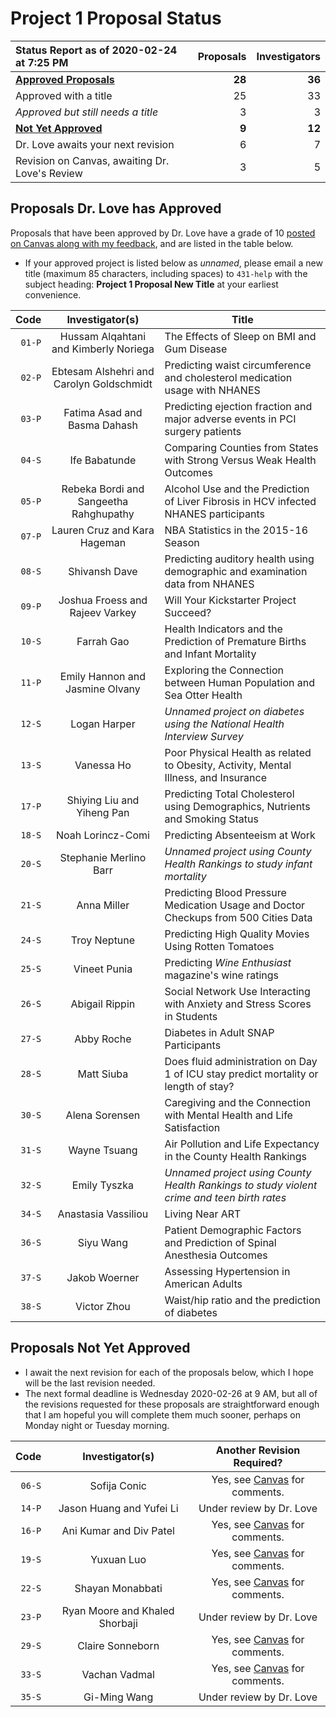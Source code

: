 # Project 1 Proposal Status

Status Report as of 2020-02-24 at 7:25 PM | Proposals | Investigators
:--------------------------------------- | ----: | ----:
**[Approved Proposals](https://github.com/THOMASELOVE/2020-432/blob/master/projects/project1/approved_proposals.md#proposals-dr-love-has-approved)**  | **28** | **36**
  Approved with a title | 25 | 33
  *Approved but still needs a title* | 3 | 3
**[Not Yet Approved](https://github.com/THOMASELOVE/2020-432/blob/master/projects/project1/approved_proposals.md#proposals-not-yet-approved)** | **9** | **12**
  Dr. Love awaits your next revision | 6 | 7
  Revision on Canvas, awaiting Dr. Love's Review | 3 | 5

## Proposals Dr. Love has Approved

Proposals that have been approved by Dr. Love have a grade of 10 [posted on Canvas along with my feedback](https://canvas.case.edu/), and are listed in the table below. 

- If your approved project is listed below as *unnamed*, please email a new title (maximum 85 characters, including spaces) to `431-help` with the subject heading: **Project 1 Proposal New Title** at your earliest convenience.

Code | Investigator(s) | Title
--------: | :-------------------------: | -------------------------------------------------------------------------------------
`01-P` | Hussam Alqahtani and Kimberly Noriega | The Effects of Sleep on BMI and Gum Disease
`02-P` | Ebtesam Alshehri and Carolyn Goldschmidt | Predicting waist circumference and cholesterol medication usage with NHANES
`03-P` | Fatima Asad and Basma Dahash | Predicting ejection fraction and major adverse events in PCI surgery patients
`04-S` | Ife Babatunde | Comparing Counties from States with Strong Versus Weak Health Outcomes
`05-P` | Rebeka Bordi and Sangeetha Rahghupathy | Alcohol Use and the Prediction of Liver Fibrosis in HCV infected NHANES participants
`07-P` | Lauren Cruz and Kara Hageman | NBA Statistics in the 2015-16 Season
`08-S` | Shivansh Dave | Predicting auditory health using demographic and examination data from NHANES
`09-P` | Joshua Froess and Rajeev Varkey | Will Your Kickstarter Project Succeed?
`10-S` | Farrah Gao | Health Indicators and the Prediction of Premature Births and Infant Mortality
`11-P` | Emily Hannon and Jasmine Olvany | Exploring the Connection between Human Population and Sea Otter Health
`12-S` | Logan Harper | *Unnamed project on diabetes using the National Health Interview Survey*
`13-S` | Vanessa Ho | Poor Physical Health as related to Obesity, Activity, Mental Illness, and Insurance
`17-P` | Shiying Liu and Yiheng Pan | Predicting Total Cholesterol using Demographics, Nutrients and Smoking Status
`18-S` | Noah Lorincz-Comi | Predicting Absenteeism at Work
`20-S` | Stephanie Merlino Barr | *Unnamed project using County Health Rankings to study infant mortality*
`21-S` | Anna Miller | Predicting Blood Pressure Medication Usage and Doctor Checkups from 500 Cities Data
`24-S` | Troy Neptune | Predicting High Quality Movies Using Rotten Tomatoes
`25-S` | Vineet Punia | Predicting *Wine Enthusiast* magazine's wine ratings
`26-S` | Abigail Rippin | Social Network Use Interacting with Anxiety and Stress Scores in Students
`27-S` | Abby Roche | Diabetes in Adult SNAP Participants
`28-S` | Matt Siuba | Does fluid administration on Day 1 of ICU stay predict mortality or length of stay?
`30-S` | Alena Sorensen | Caregiving and the Connection with Mental Health and Life Satisfaction
`31-S` | Wayne Tsuang | Air Pollution and Life Expectancy in the County Health Rankings
`32-S` | Emily Tyszka | *Unnamed project using County Health Rankings to study violent crime and teen birth rates*
`34-S` | Anastasia Vassiliou | Living Near ART
`36-S` | Siyu Wang | Patient Demographic Factors and Prediction of Spinal Anesthesia Outcomes
`37-S` | Jakob Woerner | Assessing Hypertension in American Adults
`38-S` | Victor Zhou | Waist/hip ratio and the prediction of diabetes

## Proposals Not Yet Approved

- I await the next revision for each of the proposals below, which I hope will be the last revision needed.
- The next formal deadline is Wednesday 2020-02-26 at 9 AM, but all of the revisions requested for these proposals are straightforward enough that I am hopeful you will complete them much sooner, perhaps on Monday night or Tuesday morning.

Code | Investigator(s) | Another Revision Required?
------: | :-------------------------: | :-------------------------:
`06-S` | Sofija Conic | Yes, see [Canvas](https://canvas.case.edu/) for comments.
`14-P` | Jason Huang and Yufei Li | Under review by Dr. Love
`16-P` | Ani Kumar and Div Patel | Yes, see [Canvas](https://canvas.case.edu/) for comments.
`19-S` | Yuxuan Luo | Yes, see [Canvas](https://canvas.case.edu/) for comments.
`22-S` | Shayan Monabbati | Yes, see [Canvas](https://canvas.case.edu/) for comments.
`23-P` | Ryan Moore and Khaled Shorbaji | Under review by Dr. Love
`29-S` | Claire Sonneborn | Yes, see [Canvas](https://canvas.case.edu/) for comments.
`33-S` | Vachan Vadmal | Yes, see [Canvas](https://canvas.case.edu/) for comments.
`35-S` | Gi-Ming Wang | Under review by Dr. Love
